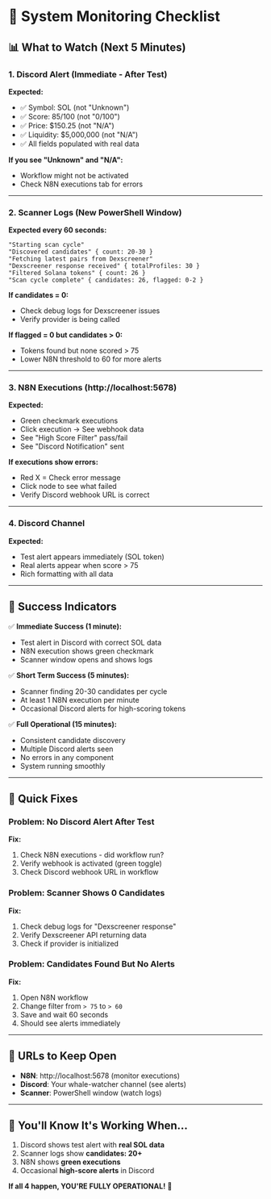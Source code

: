 # 🎯 System Monitoring Checklist

## 📊 What to Watch (Next 5 Minutes)

### 1. Discord Alert (Immediate - After Test)
**Expected:**
- ✅ Symbol: SOL (not "Unknown")
- ✅ Score: 85/100 (not "0/100")
- ✅ Price: $150.25 (not "N/A")
- ✅ Liquidity: $5,000,000 (not "N/A")
- ✅ All fields populated with real data

**If you see "Unknown" and "N/A":**
- Workflow might not be activated
- Check N8N executions tab for errors

---

### 2. Scanner Logs (New PowerShell Window)
**Expected every 60 seconds:**
```
"Starting scan cycle"
"Discovered candidates" { count: 20-30 }
"Fetching latest pairs from Dexscreener"
"Dexscreener response received" { totalProfiles: 30 }
"Filtered Solana tokens" { count: 26 }
"Scan cycle complete" { candidates: 26, flagged: 0-2 }
```

**If candidates = 0:**
- Check debug logs for Dexscreener issues
- Verify provider is being called

**If flagged = 0 but candidates > 0:**
- Tokens found but none scored > 75
- Lower N8N threshold to 60 for more alerts

---

### 3. N8N Executions (http://localhost:5678)
**Expected:**
- Green checkmark executions
- Click execution → See webhook data
- See "High Score Filter" pass/fail
- See "Discord Notification" sent

**If executions show errors:**
- Red X = Check error message
- Click node to see what failed
- Verify Discord webhook URL is correct

---

### 4. Discord Channel
**Expected:**
- Test alert appears immediately (SOL token)
- Real alerts appear when score > 75
- Rich formatting with all data

---

## 🎯 Success Indicators

✅ **Immediate Success (1 minute):**
- Test alert in Discord with correct SOL data
- N8N execution shows green checkmark
- Scanner window opens and shows logs

✅ **Short Term Success (5 minutes):**
- Scanner finding 20-30 candidates per cycle
- At least 1 N8N execution per minute
- Occasional Discord alerts for high-scoring tokens

✅ **Full Operational (15 minutes):**
- Consistent candidate discovery
- Multiple Discord alerts seen
- No errors in any component
- System running smoothly

---

## 🔧 Quick Fixes

### Problem: No Discord Alert After Test
**Fix:**
1. Check N8N executions - did workflow run?
2. Verify webhook is activated (green toggle)
3. Check Discord webhook URL in workflow

### Problem: Scanner Shows 0 Candidates
**Fix:**
1. Check debug logs for "Dexscreener response"
2. Verify Dexscreener API returning data
3. Check if provider is initialized

### Problem: Candidates Found But No Alerts
**Fix:**
1. Open N8N workflow
2. Change filter from `> 75` to `> 60`
3. Save and wait 60 seconds
4. Should see alerts immediately

---

## 📍 URLs to Keep Open

- **N8N**: http://localhost:5678 (monitor executions)
- **Discord**: Your whale-watcher channel (see alerts)
- **Scanner**: PowerShell window (watch logs)

---

## 🎉 You'll Know It's Working When...

1. Discord shows test alert with **real SOL data**
2. Scanner logs show **candidates: 20+**
3. N8N shows **green executions**
4. Occasional **high-score alerts** in Discord

**If all 4 happen, YOU'RE FULLY OPERATIONAL!** 🚀
